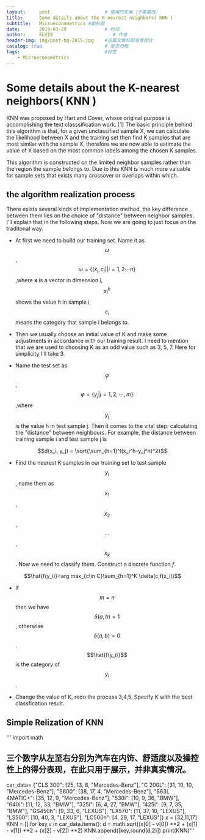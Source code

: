 ```yaml
---
layout:     post                    # 使用的布局（不需要改）
title:      Some details about the K-nearest neighbors( KNN )               # 标题 
subtitle:   Microeconometrics #副标题
date:       2019-03-29              # 时间
author:     ELVIS                      # 作者
header-img: img/post-bg-2015.jpg    #这篇文章标题背景图片
catalog: true                       # 是否归档
tags:                               #标签
    - Microeconometrics
---
```

<script type="text/javascript" async src="https://cdn.mathjax.org/mathjax/latest/MathJax.js?config=TeX-MML-AM_CHTML"> </script>
# Some details about the K-nearest neighbors( KNN )       

KNN was proposed by Hart and Cover, whose original purpose is accomplishing the text classsification work. [1] The 
basic principle behind this algorithm is that, for a given unclassified sample X, we can calculate the likelihood between X and the training set then find K samples that are most similar with the sample X, therefore we are now able to estimate the value of X based on the most common labels among the chosen K samples.       

This algorithm is constructed on the limited neighbor samples rather than the region the sample belongs to. Due to this KNN is much more valuable for sample sets that exists many crossover or overlaps within which.      

## the algorithm realization process  

There exists several kinds of implementation method, the key difference between them lies on the choice of "distance" between neighbor samples. I'll explain that in the following steps. Now we are going to just focus on the traditonal way.    

- At first we need to build our training set. Name it as $$\omega$$,    
$$\omega = \left \{ \left ( x_i,c_i \right ) \right |i=1,2\cdots n\}$$     ,where **x** is a vector in dimension *l*, $$x_i^h$$ shows the value h in sample i, $$c_i$$ means the category that sample i belongs to.     

- Then we usually choose an initial value of K and make some adjustments in accordance with our training result. I need to mention that we are used to choosing K as an odd value such as 3, 5, 7. Here for simplicity I'll take 3.     

- Name the test set as $$\varphi $$, 
$$\varphi = \left \{ y_j|j=1,2,\cdots ,m \right \}$$   ,where  $$y_j$$  is the value h in test sample j. Then it comes to the vital step: calculating the "distance" between neighbours. For example, the distance between training sample i and test sample j is   

$$d(x_i, y_j) = \sqrt{\sum_{h=1}^l(x_i^h-y_j^h)^2}$$    

- Find the nearest K samples in our training set to test sample $$y_i$$, name them as $$x_1$$, $$x_2$$, $$\cdots$$,$$x_k$$. Now we need to classify them. Construct a discrete function *f*.     

$$\hat{f(y_i)}=arg max_{c\in C}\sum_{h=1}^K \delta(c,f(x_i))$$    

- If $$m=n$$ then we have $$\delta(a,b)=1$$, otherwise $$\delta(a,b)=0$$.   $$\hat{f(y_i)}$$ is the category of $$y_i$$.   

- Change the value of K, redo the process 3,4,5. Specify K with the best classfication result.

## Simple Relization of KNN   
'''
import math
## 三个数字从左至右分别为汽车在内饰、舒适度以及操控性上的得分表现，在此只用于展示，并非真实情况。
car_data= {"CLS 300": [25, 13, 8, "Mercedes-Benz"],
 "C 200L": [31, 10, 10, "Mercedes-Benz"],
 "S600": [38, 17, 4, "Mercedes-Benz"],
 "S63L 4MATIC+": [35, 12, 9, "Mercedes-Benz"],
 "530i": [10, 9, 36, "BMW"],
 "640i": [11, 12, 33, "BMW"],
 "325i": [6, 4, 27, "BMW"],
 "425i": [9, 7, 35, "BMW"],
 "GS450h": [9, 33, 6, "LEXUS"],
 "LX570": [11, 37, 10, "LEXUS"],
 "LS500": [10, 40, 3, "LEXUS"],
 "LC500h": [4, 29, 17, "LEXUS"]}
x = [32,11,17]
KNN = []
for key,v in car_data.items():
  d = math.sqrt((x[0] - v[0]) **2 + (x[1] - v[1]) **2 + (x[2] - v[2]) **2)
  KNN.append([key,round(d,2)])
print(KNN)'''







